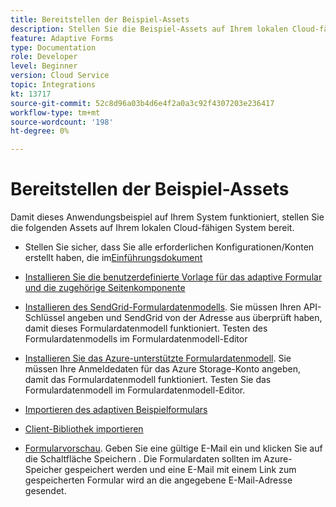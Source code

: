 ```yaml
---
title: Bereitstellen der Beispiel-Assets
description: Stellen Sie die Beispiel-Assets auf Ihrem lokalen Cloud-fähigen System bereit.
feature: Adaptive Forms
type: Documentation
role: Developer
level: Beginner
version: Cloud Service
topic: Integrations
kt: 13717
source-git-commit: 52c8d96a03b4d6e4f2a0a3c92f4307203e236417
workflow-type: tm+mt
source-wordcount: '198'
ht-degree: 0%

---
```


# Bereitstellen der Beispiel-Assets

Damit dieses Anwendungsbeispiel auf Ihrem System funktioniert, stellen Sie die folgenden Assets auf Ihrem lokalen Cloud-fähigen System bereit.

* Stellen Sie sicher, dass Sie alle erforderlichen Konfigurationen/Konten erstellt haben, die im[Einführungsdokument](./introduction.md)

* [Installieren Sie die benutzerdefinierte Vorlage für das adaptive Formular und die zugehörige Seitenkomponente](./assets/azure-portal-template-page-component.zip)

* [Installieren des SendGrid-Formulardatenmodells](./assets/send-grid-form-data-model.zip). Sie müssen Ihren API-Schlüssel angeben und SendGrid von der Adresse aus überprüft haben, damit dieses Formulardatenmodell funktioniert. Testen des Formulardatenmodells im Formulardatenmodell-Editor

* [Installieren Sie das Azure-unterstützte Formulardatenmodell](./assets/azure-storage-fdm.zip). Sie müssen Ihre Anmeldedaten für das Azure Storage-Konto angeben, damit das Formulardatenmodell funktioniert. Testen Sie das Formulardatenmodell im Formulardatenmodell-Editor.

* [Importieren des adaptiven Beispielformulars](./assets/credit-applications-af.zip)
* [Client-Bibliothek importieren](./assets/client-lib.zip)
* [Formularvorschau](http://localhost:4502/content/dam/formsanddocuments/azureportalstorage/creditapplications/jcr:content?wcmmode=disabled). Geben Sie eine gültige E-Mail ein und klicken Sie auf die Schaltfläche Speichern . Die Formulardaten sollten im Azure-Speicher gespeichert werden und eine E-Mail mit einem Link zum gespeicherten Formular wird an die angegebene E-Mail-Adresse gesendet.


